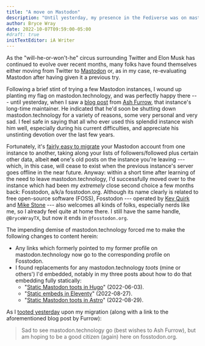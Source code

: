 ```yaml
---
title: "A move on Mastodon"
description: "Until yesterday, my presence in the Fediverse was on mastodon.technology. Here’s why that ceased to be."
author: Bryce Wray
date: 2022-10-07T09:59:00-05:00
#draft: true
initTextEditor: iA Writer
---
```


As the "will-he-or-won't-he" circus surrounding Twitter and Elon Musk has continued to evolve over recent months, many folks have found themselves either moving from Twitter to [Mastodon](https://joinmastodon.org) or, as in my case, re-evaluating Mastodon after having given it a previous try.

Following a brief stint of trying a few Mastodon instances, I wound up planting my flag on mastodon.technology, and was perfectly happy there --- until yesterday, when I saw a [blog post](https://ashfurrow.com/blog/mastodon-technology-shutdown/) from [Ash Furrow](https://ashfurrow.com/about/), that instance's long-time maintainer. He indicated that he'd soon be shutting down mastodon.technology for a variety of reasons, some very personal and very sad. I feel safe in saying that all who ever used this splendid instance wish him well, especially during his current difficulties, and appreciate his unstinting devotion over the last few years.

Fortunately, it's [fairly easy to migrate](https://docs.joinmastodon.org/user/moving/#migration) your Mastodon account from one instance to another, taking along your lists of followers/followed plus certain other data, albeit **not** one's old posts on the instance you're leaving --- which, in this case, will cease to exist when the previous instance's server goes offline in the near future. Anyway: within a short time after learning of the need to leave mastodon.technology, I'd successfully moved over to the instance which had been my *extremely* close second choice a few months back: Fosstodon, a/k/a fosstodon.org. Although its name clearly is related to free open-source software (FOSS), Fosstodon --- operated by [Kev Quirk](https://kevquirk.com/about/) and [Mike Stone](https://mikestone.me/about/) --- also welcomes all kinds of folks, especially nerds like me, so I already feel quite at home there. I still have the same handle, `@BryceWrayTX`, but now it ends in `@fosstodon.org`.

The impending demise of mastodon.technology forced me to make the following changes to content herein:

- Any links which formerly pointed to my former profile on mastodon.technology now go to the corresponding profile on Fosstodon.
- I found replacements for any mastodon.technology *toots* (mine or others') I'd embedded, notably in my three posts about how to do that embedding fully statically:
	- "[Static Mastodon toots in Hugo](/posts/2022/06/static-mastodon-toots-hugo/)" <span class="nobrk">(2022-06-03)</span>.
	- "[Static embeds in Eleventy](/posts/2022/08/static-embeds-eleventy/)" <span class="nobrk">(2022-08-27)</span>.
	- "[Static Mastodon toots in Astro](/posts/2022/08/static-mastodon-toots-astro/)" <span class="nobrk">(2022-08-29)</span>.

As I [tooted yesterday](https://fosstodon.org/@BryceWrayTX/109123091442024458) upon my migration (along with a link to the aforementioned blog post by Furrow):

> Sad to see mastodon.technology go (best wishes to Ash Furrow), but am hoping to be a good citizen (again) here on fosstodon.org.
